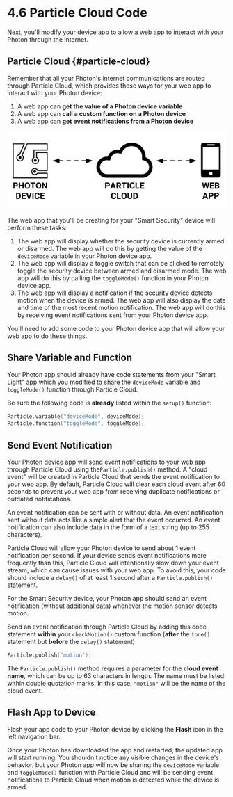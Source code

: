 # 4.6 Particle Cloud Code

Next, you'll modify your device app to allow a web app to interact with your Photon through the internet.

## Particle Cloud {#particle-cloud}

Remember that all your Photon's internet communications are routed through Particle Cloud, which provides these ways for your web app to interact with your Photon device:

1. A web app can **get the value of a Photon device variable**
2. A web app can **call a custom function on a Photon device**
3. A web app can **get event notifications from a Photon device**

![](../../.gitbook/assets/particle-cloud%20%281%29.png)

The web app that you'll be creating for your "Smart Security" device will perform these tasks:

1. The web app will display whether the security device is currently armed or disarmed. The web app will do this by getting the value of the `deviceMode` variable in your Photon device app.
2. The web app will display a toggle switch that can be clicked to remotely toggle the security device between armed and disarmed mode. The web app will do this by calling the `toggleMode()` function in your Photon device app.
3. The web app will display a notification if the security device detects motion when the device is armed. The web app will also display the date and time of the most recent motion notification. The web app will do this by receiving event notifications sent from your Photon device app.

You'll need to add some code to your Photon device app that will allow your web app to do these things.

## Share Variable and Function

Your Photon app should already have code statements from your "Smart Light" app which you modified to share the `deviceMode` variable and `toggleMode()` function through Particle Cloud.

Be sure the following code is **already** listed within the `setup()` function:

```cpp
Particle.variable("deviceMode", deviceMode);
Particle.function("toggleMode", toggleMode);
```

## Send Event Notification

Your Photon device app will send event notifications to your web app through Particle Cloud using the`Particle.publish()` method. A "cloud event" will be created in Particle Cloud that sends the event notification to your web app. By default, Particle Cloud will clear each cloud event after 60 seconds to prevent your web app from receiving duplicate notifications or outdated notifications.

An event notification can be sent with or without data. An event notification sent without data acts like a simple alert that the event occurred. An event notification can also include data in the form of a text string \(up to 255 characters\).

Particle Cloud will allow your Photon device to send about 1 event notification per second. If your device sends event notifications more frequently than this, Particle Cloud will intentionally slow down your event stream, which can cause issues with your web app. To avoid this, your code should include a `delay()` of at least 1 second after a `Particle.publish()` statement.

For the Smart Security device, your Photon app should send an event notification \(without additional data\) whenever the motion sensor detects motion.

Send an event notification through Particle Cloud by adding this code statement **within** your `checkMotion()` custom function \(**after** the `tone()` statement but **before** the `delay()` statement\):

```cpp
Particle.publish("motion");
```

The `Particle.publish()` method requires a parameter for the **cloud event name**, which can be up to 63 characters in length. The name must be listed within double quotation marks. In this case, `"motion"` will be the name of the cloud event.

## Flash App to Device

Flash your app code to your Photon device by clicking the **Flash** icon in the left navigation bar. 

Once your Photon has downloaded the app and restarted, the updated app will start running. You shouldn't notice any visible changes in the device's behavior, but your Photon app will now be sharing the `deviceMode` variable and `toggleMode()` function with Particle Cloud and will be sending event notifications to Particle Cloud when motion is detected while the device is armed.



